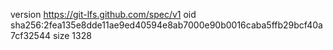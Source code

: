 version https://git-lfs.github.com/spec/v1
oid sha256:2fea135e8dde11ae9ed40594e8ab7000e90b0016caba5ffb29bcf40a7cf32544
size 1328
